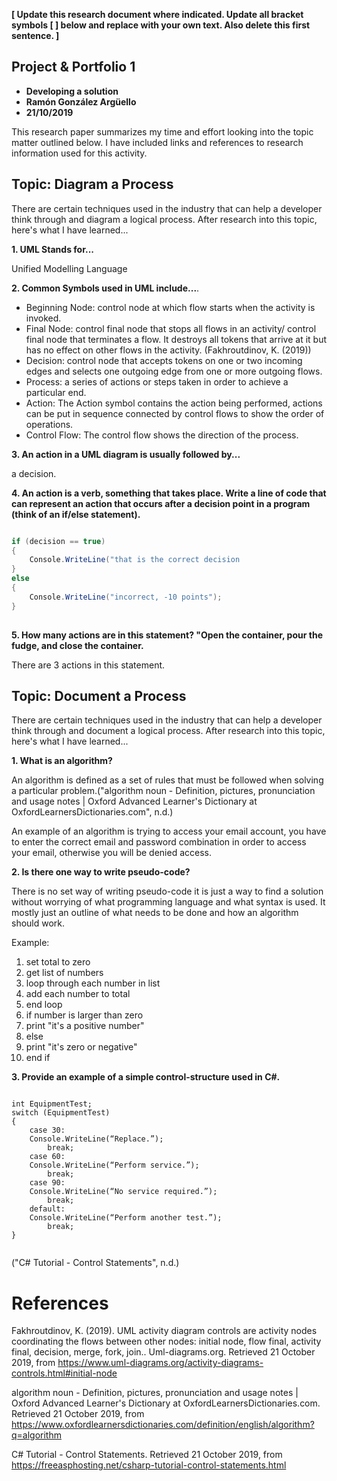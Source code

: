 **[ Update this research document where indicated. Update all bracket symbols [ ] below and replace with your own text. Also delete this first sentence. ]**

## Project & Portfolio 1

* **Developing a solution**
* **Ramón González Argüello**
* **21/10/2019**

This research paper summarizes my time and effort looking into the topic matter outlined below. I have included links and references to research information used for this activity.    

## Topic: Diagram a Process
There are certain techniques used in the industry that can help a developer think through and diagram a logical process. After research into this topic, here's what I have learned...  

**1. UML Stands for...**

Unified Modelling Language	

**2. Common Symbols used in UML include...**.

* Beginning Node: control node at which flow starts when the activity is invoked.
* Final Node: control final node that stops all flows in an activity/ control final node that terminates a flow. It destroys all tokens that arrive at it but has no effect on other flows in the activity. (Fakhroutdinov, K. (2019))
* Decision: control node that accepts tokens on one or two incoming edges and selects one outgoing edge from one or more outgoing flows.
* Process:  a series of actions or steps taken in order to achieve a particular end.
* Action: The Action symbol contains the action being performed, actions can be put in sequence connected by control flows to show the order of
operations.
* Control Flow: The control flow shows the direction of the process.


**3. An action in a UML diagram is usually followed by...**

a decision.
 
 
**4. An action is a verb, something that takes place. Write a line of code that can represent an action that occurs after a decision point in a program (think of an if/else statement).**

``` C#

if (decision == true)
{
	Console.WriteLine("that is the correct decision 						 +10 points");
}
else
{
	Console.WriteLine("incorrect, -10 points");
}
 
```

**5. How many actions are in this statement? "Open the container, pour the fudge, and close the container.**
 
There are 3 actions in this statement.


## Topic: Document a Process
There are certain techniques used in the industry that can help a developer think through and document a logical process. After research into this topic, here's what I have learned...   

**1. What is an algorithm?**

An algorithm is defined as a set of rules that must be followed when solving a particular problem.("algorithm noun - Definition, pictures, pronunciation and usage notes | Oxford Advanced Learner's Dictionary at OxfordLearnersDictionaries.com", n.d.)

An example of an algorithm is trying to access your email account, you have to enter the correct email and password combination in order to access your email, otherwise you will be denied access.

**2. Is there one way to write pseudo-code?**

There is no set way of writing pseudo-code it is just a way to find a solution without worrying of what programming language and what syntax is used. It mostly just an outline of what needs to be done and how an algorithm should work.

Example:

1. set total to zero
2. get list of numbers
3. loop through each number in list
4. 	add each number to total
5. end loop
6. if number is larger than zero
7. print "it's a positive number"
8. else
9. print "it's zero or negative"
10. end if

**3. Provide an example of a simple control-structure used in C#.**

``` 

int EquipmentTest;
switch (EquipmentTest)
{
	case 30:
	Console.WriteLine(“Replace.”);
		break;
	case 60:
	Console.WriteLine(“Perform service.”);
		break;
	case 90:
	Console.WriteLine(“No service required.”);
		break;
	default:
	Console.WriteLine(“Perform another test.”);
		break;
}
 
```
("C# Tutorial - Control Statements", n.d.)

# References

Fakhroutdinov, K. (2019). UML activity diagram controls are activity nodes coordinating the flows between other nodes: initial node, flow final, activity final, decision, merge, fork, join.. Uml-diagrams.org. Retrieved 21 October 2019, from https://www.uml-diagrams.org/activity-diagrams-controls.html#initial-node

algorithm noun - Definition, pictures, pronunciation and usage notes | Oxford Advanced Learner's Dictionary at OxfordLearnersDictionaries.com. Retrieved 21 October 2019, from https://www.oxfordlearnersdictionaries.com/definition/english/algorithm?q=algorithm


C# Tutorial - Control Statements. Retrieved 21 October 2019, from https://freeasphosting.net/csharp-tutorial-control-statements.html

